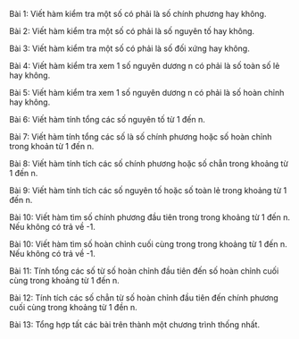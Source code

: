 Bài 1: Viết hàm kiểm tra một số có phải là số chính phương hay không.

Bài 2: Viết hàm kiểm tra một số có phải là số nguyên tố hay không.

Bài 3: Viết hàm kiểm tra một số có phải là số đối xứng hay không.

Bài 4: Viết hàm kiểm tra xem 1 số nguyên dương n có phải là số toàn số lẻ hay không.

Bài 5: Viết hàm kiểm tra xem 1 số nguyên dương n có phải là số hoàn chỉnh hay không.

Bài 6: Viết hàm tính tổng các số nguyên tố từ 1 đến n.

Bài 7: Viết hàm tính tổng các số là số chính phương hoặc số hoàn chỉnh trong khoản từ 1 đến n.

Bài 8: Viết hàm tính tích các số chính phương hoặc số chẳn trong khoảng từ 1 đến n.

Bài 9: Viết hàm tính tích các số nguyên tố hoặc số toàn lẻ trong khoảng từ 1 đến n.

Bài 10: Viết hàm tìm số chính phương đầu tiên trong trong khoảng từ 1 đến n. Nếu không có trả về -1.

Bài 10: Viết hàm tìm số hoàn chỉnh cuối cùng trong trong khoảng từ 1 đến n. Nếu không có trả về -1.

Bài 11: Tính tổng các số từ số hoàn chỉnh đầu tiên đến số hoàn chỉnh cuối cùng trong khoảng từ 1 đến n.

Bài 12: Tính tích các số chẳn từ số hoàn chỉnh đầu tiên đến chính phương cuối cùng trong khoảng từ 1 đền n.

Bài 13: Tổng hợp tất các bài trên thành một chương trình thống nhất.
